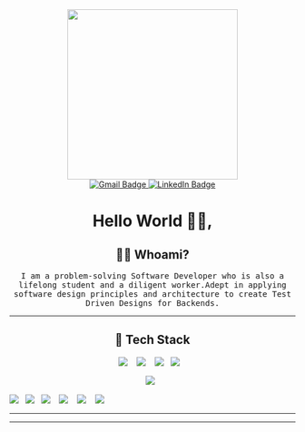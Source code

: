 <div id="header" align="center">
  <img
    src="https://camo.githubusercontent.com/5ddf73ad3a205111cf8c686f687fc216c2946a75005718c8da5b837ad9de78c9/68747470733a2f2f7468756d62732e6766796361742e636f6d2f4576696c4e657874446576696c666973682d736d616c6c2e676966"
    width="300" height="300" />
</div>


<div id="badges" align="center">

  <a href="mailto:sanusiabubakr343@gmail.com">
    <img src="https://img.shields.io/badge/Gmail-D14836?style=for-the-badge&logo=gmail&logoColor=white"
      alt="Gmail Badge" />
  </a>

  <a href="https://www.linkedin.com/in/sanusi-abubakr-80495b176/">
    <img src="https://img.shields.io/badge/LinkedIn-blue?style=for-the-badge&logo=linkedin&logoColor=white"
      alt="LinkedIn Badge" />
  </a>

  <br>

  <h1>
    Hello World 👋🏽,
  </h1>
</div>

<h2 align="center"> 👨‍💻 Whoami?</h2>
<p align="center">
  <samp> I am a problem-solving Software Developer who is also a lifelong student and a diligent worker.Adept in
    applying software design principles and architecture to create Test Driven Designs for Backends.
  </samp>
</p>

<hr>

<h2 align="center"> 🔭 Tech Stack </h2>
<p align="center">
  <img
    src="https://img.shields.io/badge/PostgreSQL-316192?style=for-the-badge&logo=postgresql&logoColor=white" />&nbsp;&nbsp;&nbsp;
  <img
    src="https://img.shields.io/badge/MySQL-00000F?style=for-the-badge&logo=mysql&logoColor=white" />&nbsp;&nbsp;&nbsp;
  <img src="https://img.shields.io/badge/Python-14354C?style=for-the-badge&logo=python&logoColor=white" />&nbsp;&nbsp;
  <img
    src="https://img.shields.io/badge/docker-%230db7ed.svg?style=for-the-badge&logo=docker&logoColor=white" />&nbsp;&nbsp;&nbsp;


</p>
<p align="center">
  <img src="https://img.shields.io/badge/node.js-6DA55F?style=for-the-badge&logo=node.js&logoColor=white" />&nbsp;&nbsp;

  <img
    src="https://img.shields.io/badge/Firebase-039BE5?style=for-the-badge&logo=Firebase&logoColor=white" />&nbsp;&nbsp;
  <img
    src="https://img.shields.io/badge/express.js-%23404d59.svg?style=for-the-badge&logo=express&logoColor=%2361DAFB" />&nbsp;&nbsp;
  <img
    src="https://img.shields.io/badge/javascript-%23323330.svg?style=for-the-badge&logo=javascript&logoColor=%23F7DF1E" />&nbsp;&nbsp;&nbsp;
  <img
    src="https://img.shields.io/badge/html5-%23E34F26.svg?style=for-the-badge&logo=html5&logoColor=white" />&nbsp;&nbsp;&nbsp;
  <img
    src="https://img.shields.io/badge/css3-%231572B6.svg?style=for-the-badge&logo=css3&logoColor=white" />&nbsp;&nbsp;&nbsp;
  <img
    src="https://img.shields.io/badge/DJANGO-REST-ff1709?style=for-the-badge&logo=django&logoColor=white&color=ff1709&labelColor=gray" />&nbsp;&nbsp;&nbsp;

</p>
<p align="center">


</p>
<hr>


<hr>

